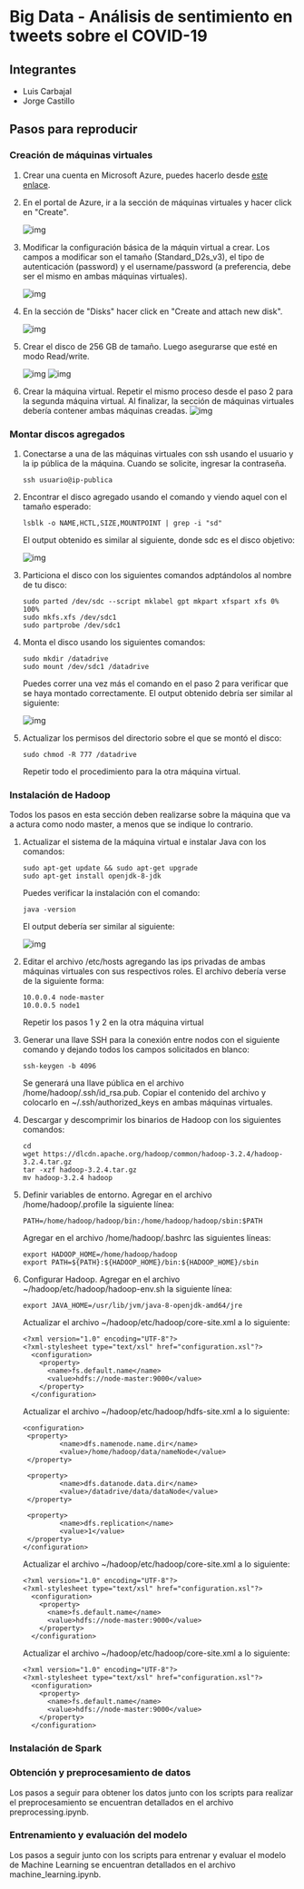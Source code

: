# Big Data - Análisis de sentimiento en tweets sobre el COVID-19

## Integrantes
* Luis Carbajal
* Jorge Castillo

## Pasos para reproducir

### Creación de máquinas virtuales
1. Crear una cuenta en Microsoft Azure, puedes hacerlo desde [este enlace](https://azure.microsoft.com/en-us/free).
2. En el portal de Azure, ir a la sección de máquinas virtuales y hacer click en "Create".

   ![img](./images/portal_vm.png)

4. Modificar la configuración básica de la máquin virtual a crear. Los campos a modificar son el tamaño (Standard_D2s_v3), el tipo de autenticación (password) y el username/password (a preferencia, debe ser el mismo en ambas máquinas virtuales).

   ![img](./images/basics_vm.png)

5. En la sección de "Disks" hacer click en "Create and attach new disk".

   ![img](./images/disk1_vm.png)

6. Crear el disco de 256 GB de tamaño. Luego asegurarse que esté en modo Read/write.
   
   ![img](./images/disk2_vm.png)
   ![img](./images/disk3_vm.png)

7. Crear la máquina virtual. Repetir el mismo proceso desde el paso 2 para la segunda máquina virtual. Al finalizar, la sección de máquinas virtuales debería contener ambas máquinas creadas.
   ![img](./images/final_vm.png)

### Montar discos agregados

1. Conectarse a una de las máquinas virtuales con ssh usando el usuario y la ip pública de la máquina. Cuando se solicite, ingresar la contraseña.
   ```
   ssh usuario@ip-publica
   ```
2. Encontrar el disco agregado usando el comando y viendo aquel con el tamaño esperado:
   ```
   lsblk -o NAME,HCTL,SIZE,MOUNTPOINT | grep -i "sd"
   ```
   El output obtenido es similar al siguiente, donde sdc es el disco objetivo:

   ![img](./images/mount1_vm.png)

3. Particiona el disco con los siguientes comandos adptándolos al nombre de tu disco:
   ```
   sudo parted /dev/sdc --script mklabel gpt mkpart xfspart xfs 0% 100%
   sudo mkfs.xfs /dev/sdc1
   sudo partprobe /dev/sdc1
   ```
4. Monta el disco usando los siguientes comandos:
   ```
   sudo mkdir /datadrive
   sudo mount /dev/sdc1 /datadrive
   ```
   Puedes correr una vez más el comando en el paso 2 para verificar que se haya montado correctamente. El output obtenido debría ser similar al siguiente:

   ![img](./images/mount2_vm.png)

5. Actualizar los permisos del directorio sobre el que se montó el disco:
   ```
   sudo chmod -R 777 /datadrive
   ```
   Repetir todo el procedimiento para la otra máquina virtual.
   
### Instalación de Hadoop
Todos los pasos en esta sección deben realizarse sobre la máquina que va a actura como nodo master, a menos que se indique lo contrario.

1. Actualizar el sistema de la máquina virtual e instalar Java con los comandos:
   ```
   sudo apt-get update && sudo apt-get upgrade
   sudo apt-get install openjdk-8-jdk
   ```
   Puedes verificar la instalación con el comando:
   ```
   java -version
   ```
   El output debería ser similar al siguiente:

   ![img](./images/java.png)

2. Editar el archivo /etc/hosts agregando las ips privadas de ambas máquinas virtuales con sus respectivos roles. El archivo debería verse de la siguiente forma:
   ```
   10.0.0.4 node-master
   10.0.0.5 node1
   ```
   Repetir los pasos 1 y 2 en la otra máquina virtual

3. Generar una llave SSH para la conexión entre nodos con el siguiente comando y dejando todos los campos solicitados en blanco:
   ```
   ssh-keygen -b 4096
   ```
   Se generará una llave pública en el archivo /home/hadoop/.ssh/id_rsa.pub. Copiar el contenido del archivo y colocarlo en ~/.ssh/authorized_keys en ambas máquinas virtuales.

4. Descargar y descomprimir los binarios de Hadoop con los siguientes comandos:
   ```
   cd
   wget https://dlcdn.apache.org/hadoop/common/hadoop-3.2.4/hadoop-3.2.4.tar.gz
   tar -xzf hadoop-3.2.4.tar.gz
   mv hadoop-3.2.4 hadoop
   ```

5. Definir variables de entorno. Agregar en el archivo /home/hadoop/.profile la siguiente línea:
   ```
   PATH=/home/hadoop/hadoop/bin:/home/hadoop/hadoop/sbin:$PATH
   ```
   Agregar en el archivo /home/hadoop/.bashrc las siguientes líneas:
   ```
   export HADOOP_HOME=/home/hadoop/hadoop
   export PATH=${PATH}:${HADOOP_HOME}/bin:${HADOOP_HOME}/sbin
   ```

6. Configurar Hadoop. Agregar en el archivo ~/hadoop/etc/hadoop/hadoop-env.sh la siguiente línea:
   ```
   export JAVA_HOME=/usr/lib/jvm/java-8-openjdk-amd64/jre
   ```
   Actualizar el archivo ~/hadoop/etc/hadoop/core-site.xml a lo siguiente:
   ```
   <?xml version="1.0" encoding="UTF-8"?>
   <?xml-stylesheet type="text/xsl" href="configuration.xsl"?>
     <configuration>
       <property>
         <name>fs.default.name</name>
         <value>hdfs://node-master:9000</value>
       </property>
     </configuration>
   ```
   Actualizar el archivo ~/hadoop/etc/hadoop/hdfs-site.xml a lo siguiente:
   ```
   <configuration>
    <property>
            <name>dfs.namenode.name.dir</name>
            <value>/home/hadoop/data/nameNode</value>
    </property>

    <property>
            <name>dfs.datanode.data.dir</name>
            <value>/datadrive/data/dataNode</value>
    </property>

    <property>
            <name>dfs.replication</name>
            <value>1</value>
    </property>
   </configuration>
   ```
   Actualizar el archivo ~/hadoop/etc/hadoop/core-site.xml a lo siguiente:
   ```
   <?xml version="1.0" encoding="UTF-8"?>
   <?xml-stylesheet type="text/xsl" href="configuration.xsl"?>
     <configuration>
       <property>
         <name>fs.default.name</name>
         <value>hdfs://node-master:9000</value>
       </property>
     </configuration>
   ```
   Actualizar el archivo ~/hadoop/etc/hadoop/core-site.xml a lo siguiente:
   ```
   <?xml version="1.0" encoding="UTF-8"?>
   <?xml-stylesheet type="text/xsl" href="configuration.xsl"?>
     <configuration>
       <property>
         <name>fs.default.name</name>
         <value>hdfs://node-master:9000</value>
       </property>
     </configuration>
   ```

### Instalación de Spark



### Obtención y preprocesamiento de datos
Los pasos a seguir para obtener los datos junto con los scripts para realizar el preprocesamiento se encuentran detallados en el archivo preprocessing.ipynb.

### Entrenamiento y evaluación del modelo
Los pasos a seguir junto con los scripts para entrenar y evaluar el modelo de Machine Learning se encuentran detallados en el archivo machine_learning.ipynb.
